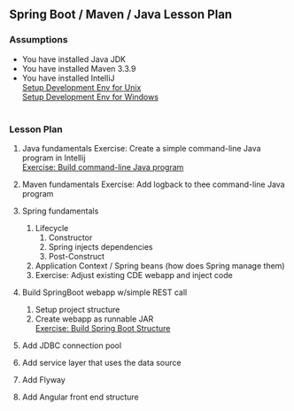 ## Spring Boot / Maven / Java Lesson Plan


### Assumptions
* You have installed Java JDK
* You have installed Maven 3.3.9
* You have installed IntelliJ<br/>
  [Setup Development Env for Unix](/learnSpringBoot/lessons/lesson01a_setupDevelopmentEnvForUnix.txt )<br>
  [Setup Development Env for Windows](/learnSpringBoot/lessons/lesson01b_setupDevelopmentEnvForWindows.txt)<br>  <br> 
  

### Lesson Plan
1. Java fundamentals
    Exercise: Create a simple command-line Java program in Intellij<br/>
    [Exercise: Build command-line Java program](/learnJava/howToCreateJavaCommandLineProgramUsingIntellijMaven.txt)
    
1. Maven fundamentals
    Exercise: Add logback to thee command-line Java program

1. Spring fundamentals
   1. Lifecycle 
      1. Constructor
      1. Spring injects dependencies
      1. Post-Construct
   1. Application Context / Spring beans (how does Spring manage them)
   1. Exercise: Adjust existing CDE webapp and inject code

1. Build SpringBoot webapp w/simple REST call
   1. Setup project structure
   1. Create webapp as runnable JAR<br/>
      [Exercise: Build Spring Boot Structure](/learnSpringBoot/lessons/lesson02_createProjectStructure.txt)

1. Add JDBC connection pool

1. Add service layer that uses the data source

1. Add Flyway

1. Add Angular front end structure


